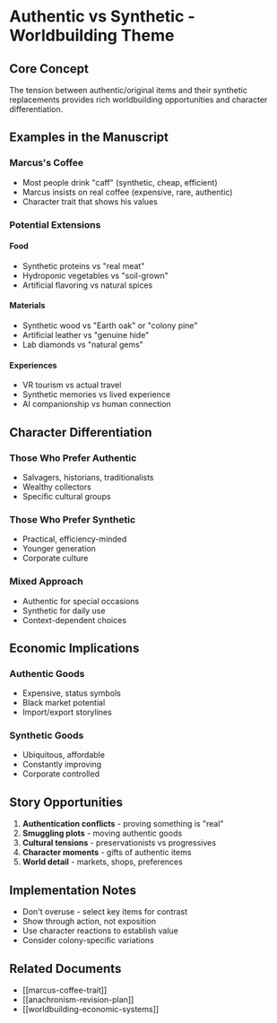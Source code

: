 # Authentic vs Synthetic - Worldbuilding Theme

## Core Concept
The tension between authentic/original items and their synthetic replacements provides rich worldbuilding opportunities and character differentiation.

## Examples in the Manuscript

### Marcus's Coffee
- Most people drink "caff" (synthetic, cheap, efficient)
- Marcus insists on real coffee (expensive, rare, authentic)
- Character trait that shows his values

### Potential Extensions

#### Food
- Synthetic proteins vs "real meat"
- Hydroponic vegetables vs "soil-grown"
- Artificial flavoring vs natural spices

#### Materials
- Synthetic wood vs "Earth oak" or "colony pine"
- Artificial leather vs "genuine hide"
- Lab diamonds vs "natural gems"

#### Experiences
- VR tourism vs actual travel
- Synthetic memories vs lived experience
- AI companionship vs human connection

## Character Differentiation

### Those Who Prefer Authentic
- Salvagers, historians, traditionalists
- Wealthy collectors
- Specific cultural groups

### Those Who Prefer Synthetic
- Practical, efficiency-minded
- Younger generation
- Corporate culture

### Mixed Approach
- Authentic for special occasions
- Synthetic for daily use
- Context-dependent choices

## Economic Implications

### Authentic Goods
- Expensive, status symbols
- Black market potential
- Import/export storylines

### Synthetic Goods
- Ubiquitous, affordable
- Constantly improving
- Corporate controlled

## Story Opportunities

1. **Authentication conflicts** - proving something is "real"
2. **Smuggling plots** - moving authentic goods
3. **Cultural tensions** - preservationists vs progressives
4. **Character moments** - gifts of authentic items
5. **World detail** - markets, shops, preferences

## Implementation Notes

- Don't overuse - select key items for contrast
- Show through action, not exposition
- Use character reactions to establish value
- Consider colony-specific variations

## Related Documents
- [[marcus-coffee-trait]]
- [[anachronism-revision-plan]]
- [[worldbuilding-economic-systems]]
